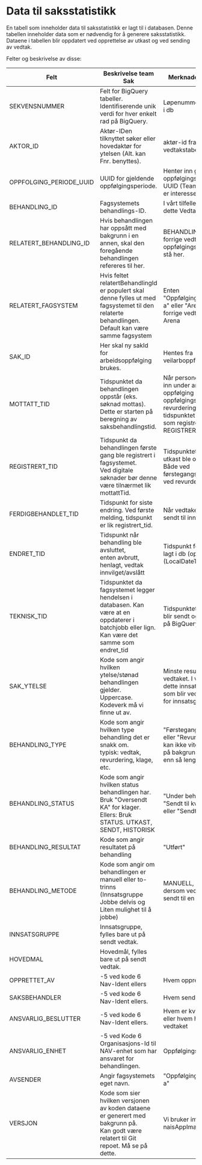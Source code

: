 # Data til saksstatistikk

En tabell som inneholder data til saksstatistikk er lagt til i databasen. Denne tabellen inneholder data som er nødvendig for å generere saksstatistikk. Dataene i tabellen blir oppdatert ved opprettelse av utkast og ved sending av vedtak.

Felter og beskrivelse av disse:

| Felt                    | Beskrivelse team Sak                                                                                                                              | Merknader team Obo                                                                                                                                                      |
|-------------------------|---------------------------------------------------------------------------------------------------------------------------------------------------|-------------------------------------------------------------------------------------------------------------------------------------------------------------------------|
| SEKVENSNUMMER           | Felt for BigQuery tabeller.<br>Identifiserende unik verdi for hver enkelt rad på BigQuery.                                                        | Løpenummer som legges i db                                                                                                                                              |
| AKTOR_ID                | Aktør-IDen tilknyttet søker eller hovedaktør for ytelsen (Alt. kan Fnr. benyttes).                                                                | aktør-id fra vedtakstabellen.                                                                                                                                           |
| OPPFOLGING_PERIODE_UUID | UUID for gjeldende oppfølgingsperiode.                                                                                                            | Henter inn gjeldende oppfølgingsperiode sin UUID (Team oppfølging er interessert i dette)                                                                               |
| BEHANDLING_ID           | Fagsystemets behandlings-ID.                                                                                                                      | I vårt tilfelle tilsvarer dette VedtakId.                                                                                                                               |
| RELATERT_BEHANDLING_ID  | Hvis behandlingen har oppsått med bakgrunn i en annen, skal den foregående behandlingen refereres til her.                                        | BEHANDLING_ID fra forrige vedtak i samme oppfølgingsperiode, skal stå her.                                                                                              |
| RELATERT_FAGSYSTEM      | Hvis feltet relatertBehandlingId er populert skal denne fylles ut med fagsystemet til den relaterte behandlingen. Default kan være samme fagsystem | Enten "Oppfølgingsvedtak § 14 a" eller "Arena" dersom forrige vedtak er fattet i Arena                                                                                  |
| SAK_ID                  | Her skal ny sakId for arbeidsoppfølging brukes.                                                                                                   | Hentes fra veilarboppfolging.                                                                                                                                           |
| MOTTATT_TID             | Tidspunktet da behandlingen oppstår (eks. søknad mottas).<br>Dette er starten på beregning av saksbehandlingstid.                                 | Når personen kommer inn under arbeidsrettet oppfølging (startdato for oppfølgingsperiode). Ved revurdering er tidspunktet det samme som registrert tid (se REGISTRERT_TID) |
| REGISTRERT_TID          | Tidspunkt da behandlingen første gang ble registrert i fagsystemet.<br>Ved digitale søknader bør denne være tilnærmet lik mottattTid.             | Tidspunktet for når utkast ble opprettet. Både ved førstegangsvurdering og ved revurdering.                                                                             |
| FERDIGBEHANDLET_TID     | Tidspunkt for siste endring. Ved første melding, tidspunkt er lik registrert_tid.                                                                 | Når vedtaket blir fattet og sendt til innbygger.                                                                                                                        |
| ENDRET_TID              | Tidspunkt når behandling ble avsluttet,<br>enten avbrutt, henlagt, vedtak innvilget/avslått                                                       | Tidspunkt for når rad blir lagt i db (opprettet) (LocalDateTime.now())                                                                                                  |
| TEKNISK_TID             | Tidspunktet da fagsystemet legger hendelsen i databasen. Kan være at en oppdaterer i batchjobb eller lign. Kan være det samme som endret_tid      | Tidspunktet for når rad blir sendt og tilgjengelig på BigQuery                                                                                                          |
| SAK_YTELSE              | Kode som angir hvilken ytelse/stønad behandlingen gjelder.<br>Uppercase. Kodeverk må vi finne ut av.                                              | Minste resultat av vedtaket. I vårt tilfelle er dette innsatsgruppen som blir vedtatt. (Enum for innsatsgruppe)                                                         |
| BEHANDLING_TYPE         | Kode som angir hvilken type behandling det er snakk om. <br>typisk: vedtak, revurdering, klage, etc.                                              | "Førstegangsbehandling" eller "Revurdering" (Vi kan ikke vite om noe er på bakgrunn av en klage enn så lenge)                                                           |
| BEHANDLING_STATUS       | Kode som angir hvilken status behandlingen har. Bruk "Oversendt KA" for klager. Ellers: Bruk STATUS. UTKAST, SENDT, HISTORISK                     | "Under behandling", "Sendt til kvalitetssikrer" eller "Sendt"                                                                                                           |
| BEHANDLING_RESULTAT     | Kode som angir resultatet på behandling                                                                                                           | "Utført"                                                                                                                                                                |
| BEHANDLING_METODE       | Kode som angir om behandlingen er manuell eller to-trinns (Innsatsgruppe Jobbe delvis og Liten mulighet til å jobbe)                              | MANUELL, To-trinns dersom vedtaket blir sendt til en kvalitetssikrer                                                                                                    |
| INNSATSGRUPPE           | Innsatsgruppe, fylles bare ut på sendt vedtak.                                                                                                    |                                                                                                                                                                         |
| HOVEDMAL                | Hovedmål, fylles bare ut på sendt vedtak.                                                                                                         |                                                                                                                                                                         |
| OPPRETTET_AV            | -5 ved kode 6<br>Nav-Ident ellers                                                                                                                 | Hvem opprettet utkastet                                                                                                                                                 |
| SAKSBEHANDLER           | -5 ved kode 6<br>Nav-Ident ellers.                                                                    | Hvem sender vedtaket                                                                                                                                                    |
| ANSVARLIG_BESLUTTER     | -5 ved kode 6<br>Nav-Ident ellers.                                                                                                | Hvem er kvalitetssikrer eller hvem har sendt vedtaket                                                                                                                   |
| ANSVARLIG_ENHET         | -5 ved Kode 6<br>Organisasjons-Id til NAV-enhet som har ansvaret for behandlingen.                                                                | Oppfølgingsenhet                                                                                                                                                        |
| AVSENDER                | Angir fagsystemets eget navn.                                                                                                                     | "Oppfølgingsvedtak § 14 a"                                                                                                                                              |
| VERSJON                 | Kode som sier hvilken versjonen av koden dataene er generert med bakgrunn på.<br>Kan godt være relatert til Git repoet. Må se på dette.           | Vi bruker image-tag: naisAppImage                                                                                                                                       |
